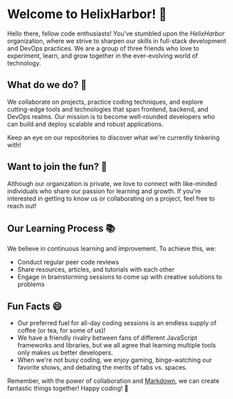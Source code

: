 # Welcome to HelixHarbor! 🎉

Hello there, fellow code enthusiasts! You've stumbled upon the *HelixHarbor* organization, where we strive to sharpen our skills in full-stack development and DevOps practices. We are a group of three friends who love to experiment, learn, and grow together in the ever-evolving world of technology. 

## What do we do? 🚀

We collaborate on projects, practice coding techniques, and explore cutting-edge tools and technologies that span frontend, backend, and DevOps realms. Our mission is to become well-rounded developers who can build and deploy scalable and robust applications.

Keep an eye on our repositories to discover what we're currently tinkering with!

## Want to join the fun? 🎡

Although our organization is private, we love to connect with like-minded individuals who share our passion for learning and growth. If you're interested in getting to know us or collaborating on a project, feel free to reach out!

## Our Learning Process 📚

We believe in continuous learning and improvement. To achieve this, we:

- Conduct regular peer code reviews
- Share resources, articles, and tutorials with each other
- Engage in brainstorming sessions to come up with creative solutions to problems

## Fun Facts 😄

- Our preferred fuel for all-day coding sessions is an endless supply of coffee (or tea, for some of us)!
- We have a friendly rivalry between fans of different JavaScript frameworks and libraries, but we all agree that learning multiple tools only makes us better developers.
- When we're not busy coding, we enjoy gaming, binge-watching our favorite shows, and debating the merits of tabs vs. spaces.

Remember, with the power of collaboration and [Markdown](https://docs.github.com/github/writing-on-github/getting-started-with-writing-and-formatting-on-github/basic-writing-and-formatting-syntax), we can create fantastic things together! Happy coding! 🎊
